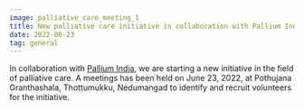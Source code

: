 ```yaml
---
image: palliative_care_meeting_1
title: New palliative care initiative in collaboration with Pallium India
date: 2022-06-23
tag: general
---
```

In collaboration with [Pallium India](https://palliumindia.org/), we are starting a
new initiative in the field of palliative care. A meetings has been held on June 23, 2022, at Pothujana
Granthashala, Thottumukku, Nedumangad to identify and recruit volunteers for the initiative.